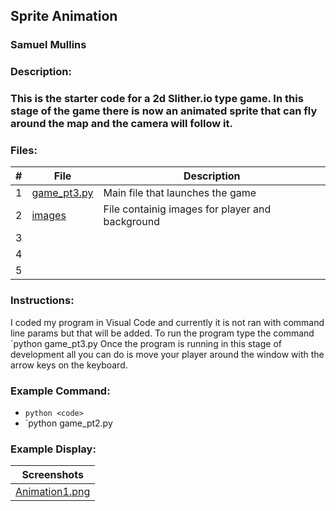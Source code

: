 ## Sprite Animation
### Samuel Mullins
### Description:
### This is the starter code for a 2d Slither.io type game. In this stage of the game there is now an animated sprite that can fly around the map and the camera will follow it.
### Files:
|   #   | File            | Description                                        |
| :---: | --------------- | -------------------------------------------------- |
|   1   | [game_pt3.py](https://github.com/ssmullins/4443-2D-PyGame-Mullins/blob/master/Assignments/P01.3/game_pt3.py) | Main file that launches the game |
|   2   | [images](https://github.com/ssmullins/4443-2D-PyGame-Mullins/tree/master/Assignments/P01.3/Images) | File containig images for player and background
|   3   | 
|   4   | 
|   5   | 
### Instructions:
I coded my program in Visual Code and currently it is not ran with command line params but that will be added.
To run the program type the command `python game_pt3.py
Once the program is running in this stage of development all you can do is move your player around the window with the arrow keys on the keyboard.
### Example Command:
- `python <code>`
- `python game_pt2.py
### Example Display:
 | Screenshots |
 | :---: |
 |[Animation1.png](https://github.com/ssmullins/4443-2D-PyGame-Mullins/blob/master/Assignments/P01.3/Images/screenshot1.PNG)|

